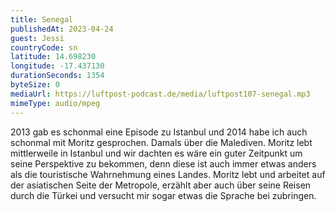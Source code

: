 ```yaml
---
title: Senegal
publishedAt: 2023-04-24
guest: Jessi
countryCode: sn
latitude: 14.698230
longitude: -17.437130
durationSeconds: 1354
byteSize: 0 
mediaUrl: https://luftpost-podcast.de/media/luftpost107-senegal.mp3
mimeType: audio/mpeg
---
```


2013 gab es schonmal eine Episode zu Istanbul und 2014 habe ich auch schonmal mit Moritz gesprochen. Damals über die Malediven. Moritz lebt mittlerweile in Istanbul und wir dachten es wäre ein guter Zeitpunkt um seine Perspektive zu bekommen, denn diese ist auch immer etwas anders als die touristische Wahrnehmung eines Landes. Moritz lebt und arbeitet auf der asiatischen Seite der Metropole, erzählt aber auch über seine Reisen durch die Türkei und versucht mir sogar etwas die Sprache bei zubringen.
